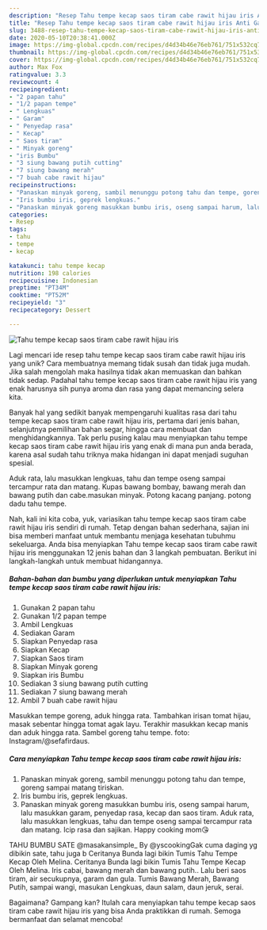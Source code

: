 ```yaml
---
description: "Resep Tahu tempe kecap saos tiram cabe rawit hijau iris Anti Gagal"
title: "Resep Tahu tempe kecap saos tiram cabe rawit hijau iris Anti Gagal"
slug: 3488-resep-tahu-tempe-kecap-saos-tiram-cabe-rawit-hijau-iris-anti-gagal
date: 2020-05-10T20:38:41.000Z
image: https://img-global.cpcdn.com/recipes/d4d34b46e76eb761/751x532cq70/tahu-tempe-kecap-saos-tiram-cabe-rawit-hijau-iris-foto-resep-utama.jpg
thumbnail: https://img-global.cpcdn.com/recipes/d4d34b46e76eb761/751x532cq70/tahu-tempe-kecap-saos-tiram-cabe-rawit-hijau-iris-foto-resep-utama.jpg
cover: https://img-global.cpcdn.com/recipes/d4d34b46e76eb761/751x532cq70/tahu-tempe-kecap-saos-tiram-cabe-rawit-hijau-iris-foto-resep-utama.jpg
author: Max Fox
ratingvalue: 3.3
reviewcount: 4
recipeingredient:
- "2 papan tahu"
- "1/2 papan tempe"
- " Lengkuas"
- " Garam"
- " Penyedap rasa"
- " Kecap"
- " Saos tiram"
- " Minyak goreng"
- "iris Bumbu"
- "3 siung bawang putih cutting"
- "7 siung bawang merah"
- "7 buah cabe rawit hijau"
recipeinstructions:
- "Panaskan minyak goreng, sambil menunggu potong tahu dan tempe, goreng sampai matang tiriskan."
- "Iris bumbu iris, geprek lengkuas."
- "Panaskan minyak goreng masukkan bumbu iris, oseng sampai harum, lalu masukkan garam, penyedap rasa, kecap dan saos tiram. Aduk rata, lalu masukkan lengkuas, tahu dan tempe oseng sampai tercampur rata dan matang. Icip rasa dan sajikan. Happy cooking mom😘"
categories:
- Resep
tags:
- tahu
- tempe
- kecap

katakunci: tahu tempe kecap 
nutrition: 198 calories
recipecuisine: Indonesian
preptime: "PT34M"
cooktime: "PT52M"
recipeyield: "3"
recipecategory: Dessert

---
```



![Tahu tempe kecap saos tiram cabe rawit hijau iris](https://img-global.cpcdn.com/recipes/d4d34b46e76eb761/751x532cq70/tahu-tempe-kecap-saos-tiram-cabe-rawit-hijau-iris-foto-resep-utama.jpg)

Lagi mencari ide resep tahu tempe kecap saos tiram cabe rawit hijau iris yang unik? Cara membuatnya memang tidak susah dan tidak juga mudah. Jika salah mengolah maka hasilnya tidak akan memuaskan dan bahkan tidak sedap. Padahal tahu tempe kecap saos tiram cabe rawit hijau iris yang enak harusnya sih punya aroma dan rasa yang dapat memancing selera kita.

Banyak hal yang sedikit banyak mempengaruhi kualitas rasa dari tahu tempe kecap saos tiram cabe rawit hijau iris, pertama dari jenis bahan, selanjutnya pemilihan bahan segar, hingga cara membuat dan menghidangkannya. Tak perlu pusing kalau mau menyiapkan tahu tempe kecap saos tiram cabe rawit hijau iris yang enak di mana pun anda berada, karena asal sudah tahu triknya maka hidangan ini dapat menjadi suguhan spesial.

Aduk rata, lalu masukkan lengkuas, tahu dan tempe oseng sampai tercampur rata dan matang. Kupas bawang bombay, bawang merah dan bawang putih dan cabe.masukan minyak. Potong kacang panjang. potong dadu tahu tempe.


Nah, kali ini kita coba, yuk, variasikan tahu tempe kecap saos tiram cabe rawit hijau iris sendiri di rumah. Tetap dengan bahan sederhana, sajian ini bisa memberi manfaat untuk membantu menjaga kesehatan tubuhmu sekeluarga. Anda bisa menyiapkan Tahu tempe kecap saos tiram cabe rawit hijau iris menggunakan 12 jenis bahan dan 3 langkah pembuatan. Berikut ini langkah-langkah untuk membuat hidangannya.

<!--inarticleads1-->

##### Bahan-bahan dan bumbu yang diperlukan untuk menyiapkan Tahu tempe kecap saos tiram cabe rawit hijau iris:

1. Gunakan 2 papan tahu
1. Gunakan 1/2 papan tempe
1. Ambil  Lengkuas
1. Sediakan  Garam
1. Siapkan  Penyedap rasa
1. Siapkan  Kecap
1. Siapkan  Saos tiram
1. Siapkan  Minyak goreng
1. Siapkan iris Bumbu
1. Sediakan 3 siung bawang putih cutting
1. Sediakan 7 siung bawang merah
1. Ambil 7 buah cabe rawit hijau


Masukkan tempe goreng, aduk hingga rata. Tambahkan irisan tomat hijau, masak sebentar hingga tomat agak layu. Terakhir masukkan kecap manis dan aduk hingga rata. Sambel goreng tahu tempe. foto: Instagram/@sefafirdaus. 

<!--inarticleads2-->

##### Cara menyiapkan Tahu tempe kecap saos tiram cabe rawit hijau iris:

1. Panaskan minyak goreng, sambil menunggu potong tahu dan tempe, goreng sampai matang tiriskan.
1. Iris bumbu iris, geprek lengkuas.
1. Panaskan minyak goreng masukkan bumbu iris, oseng sampai harum, lalu masukkan garam, penyedap rasa, kecap dan saos tiram. Aduk rata, lalu masukkan lengkuas, tahu dan tempe oseng sampai tercampur rata dan matang. Icip rasa dan sajikan. Happy cooking mom😘


TAHU BUMBU SATE @masakansimple_ By @yscookingGak cuma daging yg dibikin sate, tahu juga b Ceritanya Bunda lagi bikin Tumis Tahu Tempe Kecap Oleh Melina. Ceritanya Bunda lagi bikin Tumis Tahu Tempe Kecap Oleh Melina. Iris cabai, bawang merah dan bawang putih.. Lalu beri saos tiram, air secukupnya, garam dan gula. Tumis Bawang Merah, Bawang Putih, sampai wangi, masukan Lengkuas, daun salam, daun jeruk, serai. 

Bagaimana? Gampang kan? Itulah cara menyiapkan tahu tempe kecap saos tiram cabe rawit hijau iris yang bisa Anda praktikkan di rumah. Semoga bermanfaat dan selamat mencoba!
